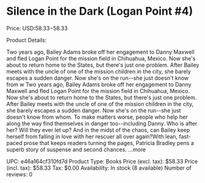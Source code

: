 # Silence in the Dark (Logan Point #4)

Price: USD:$58.33-$58.33

Product Details:

Two years ago, Bailey Adams broke off her engagement to Danny Maxwell and fled Logan Point for the mission field in Chihuahua, Mexico. Now she's about to return home to the States, but there's just one problem. After Bailey meets with the uncle of one of the mission children in the city, she barely escapes a sudden danger. Now she's on the run--she just doesn't know from w Two years ago, Bailey Adams broke off her engagement to Danny Maxwell and fled Logan Point for the mission field in Chihuahua, Mexico. Now she's about to return home to the States, but there's just one problem. After Bailey meets with the uncle of one of the mission children in the city, she barely escapes a sudden danger. Now she's on the run--she just doesn't know from whom. To make matters worse, people who help her along the way find themselves in danger too--including Danny. Who is after her? Will they ever let up? And in the midst of the chaos, can Bailey keep herself from falling in love with her rescuer all over again?With lean, fast-paced prose that keeps readers turning the pages, Patricia Bradley pens a superb story of suspense and second chances. ...more

UPC: e46a164cf310fd7d
Product Type: Books
Price (excl. tax): $58.33
Price (incl. tax): $58.33
Tax: $0.00
Availability: In stock (8 available)
Number of reviews: 0